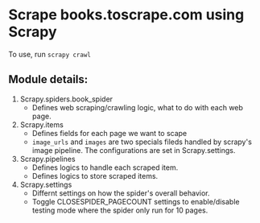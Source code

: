 # Scrape books.toscrape.com using Scrapy

To use, run `scrapy crawl`

## Module details:

1. Scrapy.spiders.book_spider
   - Defines web scraping/crawling logic, what to do with each web page.  
2. Scrapy.items
    - Defines fields for each page we want to scape
    - `image_urls` and `images` are two specials fileds handled by scrapy's image pipeline. The configurations are set in Scrapy.settings.
3. Scrapy.pipelines
    - Defines logics to handle each scraped item.
    - Defines logics to store scraped items.
4. Scrapy.settings
    - Differnt settings on how the spider's overall behavior.
    - Toggle CLOSESPIDER_PAGECOUNT settings to enable/disable testing mode where the spider only run for 10 pages.